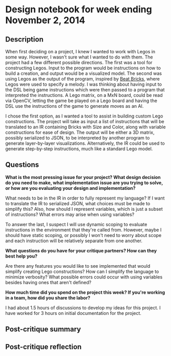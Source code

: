 # Design notebook for week ending November 2, 2014

## Description

When first deciding on a project, I knew I wanted to work with Legos in some way. However, I wasn't sure what I wanted to do with them. The project had a few different possible directions. The first was a tool for constructing Legos. Input to the program would be instructions on how to build a creation, and output would be a visualized model. The second was using Legos as the output of the program, inspired by [Beat Bricks](https://github.com/superquadratic/beat-bricks), where Legos were used to specify a melody. I was thinking about having input to the DSL being game instructions which were then passed to a program that interpreted the instructions. A Lego matrix, on a MxN board, could be read via OpenCV, letting the game be played on a Lego board and having the DSL use the instructions of the game to generate moves as an AI.

I chose the first option, as I wanted a tool to assist in building custom Lego constructions. The project will take as input a list of instructions that will be translated to an IR containing Bricks with Size and Color, along with variable constructions for ease of design. The output will be either a 3D matrix, possibly serialized to JSON, to be interpreted by another program to generate layer-by-layer visualizations. Alternatively, the IR could be used to generate step-by-step instructions, much like a standard Lego model.

## Questions

**What is the most pressing issue for your project? What design decision do
you need to make, what implementation issue are you trying to solve, or how
are you evaluating your design and implementation?**

What needs to be in the IR in order to fully represent my language? If I want to translate the IR to serialized JSON, what choices must be made to simplify this? Also, how should I represent variables, which is just a subset of instructions? What errors may arise when using variables?

To answer the last, I suspect I will use dynamic scoping to evaluate instructions in the environment that they're called from. However, maybe I should have static scoping, or possibly I won't need to worry about scope and each instruction will be relatively separate from one another.

**What questions do you have for your critique partners? How can they best help
you?**

Are there any features you would like to see implemented that would simplify creating Lego constructions? How can I simplify the language to minimize verbosity? What possible errors could occur with using variables besides having ones that aren't defined?

**How much time did you spend on the project this week? If you're working in a
team, how did you share the labor?**

I had about 1.5 hours of discussions to develop my ideas for this project. I have worked for 3 hours on initial documentation for the project.

## Post-critique summary

## Post-critique reflection

